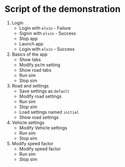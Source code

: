 # Script of the demonstration

1. Login
    - Login with `elvin` - Failure
    - Signin with `elvin` - Success
    - Stop app
    - Launch app
    - Login with `elvin` - Success
2. Basics of the app
    - Show tabs
    - Modify px/m setting
    - Show road tabs
    - Run sim
    - Stop sim
3. Road and settings
    - Save settings as `default`
    - Modify road settings
    - Run sim
    - Stop sim
    - Load settings named `initial`
    - Show road settings
4. Vehicle settings
    - Modify Vehicle settings
    - Run sim
    - Stop sim
5. Modify speed factor
    - Modify speed factor
    - Run sim
    - Stop sim

